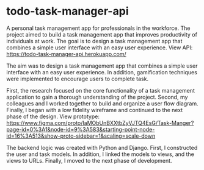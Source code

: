 # todo-task-manager-api
A personal task management app for professionals in the workforce. The project aimed to build a task management app that improves productivity of individuals at work. The goal is to design a task management app that combines a simple user interface with an easy user experience. View API: https://todo-task-manager-api.herokuapp.com/

The aim was to design a task management app that combines a simple user interface with an easy user experience. In addition, gamification techniques were implemented to encourage users to complete task.

First, the research focused on the core functionality of a task management application to gain a thorough understanding of the project. Second, my colleagues and I worked together to build and organize a user flow diagram. Finally, I began with a low fidelity wireframe and continued to the next phase of the design. View prototype: https://www.figma.com/proto/IaMObUnBXXtbZyVJTQ4EsG/Task-Manger?page-id=0%3A1&node-id=9%3A583&starting-point-node-id=16%3A513&show-proto-sidebar=1&scaling=scale-down

The backend logic was created with Python and Django. First, I constructed the user and task models. In addition, I linked the models to views, and the views to URLs. Finally, I moved to the next phase of development.
